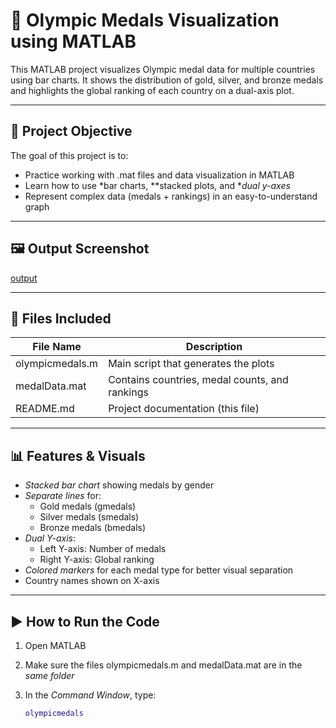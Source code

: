
# 🏅 Olympic Medals Visualization using MATLAB

This MATLAB project visualizes Olympic medal data for multiple countries using bar charts. It shows the distribution of gold, silver, and bronze medals and highlights the global ranking of each country on a dual-axis plot.

---

## 📌 Project Objective

The goal of this project is to:
- Practice working with .mat files and data visualization in MATLAB
- Learn how to use *bar charts, **stacked plots, and **dual y-axes*
- Represent complex data (medals + rankings) in an easy-to-understand graph

---

## 🖼 Output Screenshot

[output]("https://github.com/aneeshasoni1107-crypto/olympic-medals-matlab/blob/main/medaloutput.png")

---

## 📁 Files Included

| File Name          | Description                                      |
|-------------------|--------------------------------------------------|
| olympicmedals.m | Main script that generates the plots             |
| medalData.mat   | Contains countries, medal counts, and rankings   |
| README.md       | Project documentation (this file)                |

---

## 📊 Features & Visuals

- *Stacked bar chart* showing medals by gender
- *Separate lines* for:
  - Gold medals (gmedals)
  - Silver medals (smedals)
  - Bronze medals (bmedals)
- *Dual Y-axis*:
  - Left Y-axis: Number of medals
  - Right Y-axis: Global ranking
- *Colored markers* for each medal type for better visual separation
- Country names shown on X-axis

---

## ▶ How to Run the Code

1. Open MATLAB
2. Make sure the files olympicmedals.m and medalData.mat are in the *same folder*
3. In the *Command Window*, type:

   ```matlab
   olympicmedals
